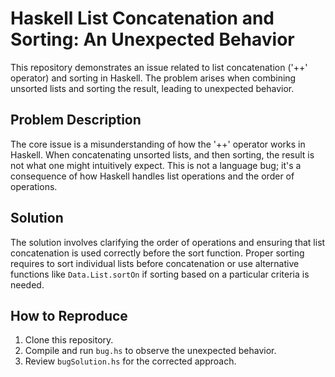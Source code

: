 # Haskell List Concatenation and Sorting: An Unexpected Behavior

This repository demonstrates an issue related to list concatenation ('++' operator) and sorting in Haskell. The problem arises when combining unsorted lists and sorting the result, leading to unexpected behavior.

## Problem Description

The core issue is a misunderstanding of how the '++' operator works in Haskell. When concatenating unsorted lists, and then sorting, the result is not what one might intuitively expect.  This is not a language bug; it's a consequence of how Haskell handles list operations and the order of operations. 

## Solution

The solution involves clarifying the order of operations and ensuring that list concatenation is used correctly before the sort function.  Proper sorting requires to sort individual lists before concatenation or use alternative functions like `Data.List.sortOn` if sorting based on a particular criteria is needed.

## How to Reproduce

1. Clone this repository.
2. Compile and run `bug.hs` to observe the unexpected behavior.
3. Review `bugSolution.hs` for the corrected approach.